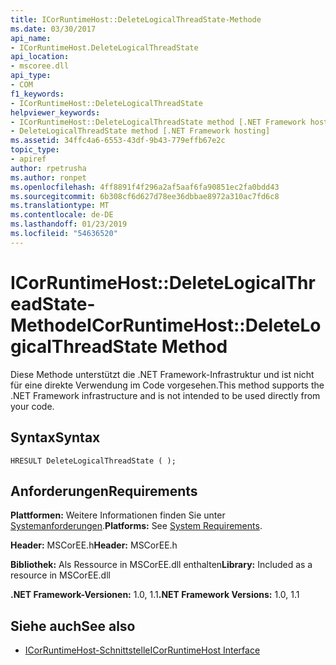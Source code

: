 ```yaml
---
title: ICorRuntimeHost::DeleteLogicalThreadState-Methode
ms.date: 03/30/2017
api_name:
- ICorRuntimeHost.DeleteLogicalThreadState
api_location:
- mscoree.dll
api_type:
- COM
f1_keywords:
- ICorRuntimeHost::DeleteLogicalThreadState
helpviewer_keywords:
- ICorRuntimeHost::DeleteLogicalThreadState method [.NET Framework hosting]
- DeleteLogicalThreadState method [.NET Framework hosting]
ms.assetid: 34ffc4a6-6553-43df-9b43-779effb67e2c
topic_type:
- apiref
author: rpetrusha
ms.author: ronpet
ms.openlocfilehash: 4ff8891f4f296a2af5aaf6fa90851ec2fa0bdd43
ms.sourcegitcommit: 6b308cf6d627d78ee36dbbae8972a310ac7fd6c8
ms.translationtype: MT
ms.contentlocale: de-DE
ms.lasthandoff: 01/23/2019
ms.locfileid: "54636520"
---
```

# <a name="icorruntimehostdeletelogicalthreadstate-method"></a><span data-ttu-id="71552-102">ICorRuntimeHost::DeleteLogicalThreadState-Methode</span><span class="sxs-lookup"><span data-stu-id="71552-102">ICorRuntimeHost::DeleteLogicalThreadState Method</span></span>
<span data-ttu-id="71552-103">Diese Methode unterstützt die .NET Framework-Infrastruktur und ist nicht für eine direkte Verwendung im Code vorgesehen.</span><span class="sxs-lookup"><span data-stu-id="71552-103">This method supports the .NET Framework infrastructure and is not intended to be used directly from your code.</span></span>  
  
## <a name="syntax"></a><span data-ttu-id="71552-104">Syntax</span><span class="sxs-lookup"><span data-stu-id="71552-104">Syntax</span></span>  
  
```  
HRESULT DeleteLogicalThreadState ( );  
```  
  
## <a name="requirements"></a><span data-ttu-id="71552-105">Anforderungen</span><span class="sxs-lookup"><span data-stu-id="71552-105">Requirements</span></span>  
 <span data-ttu-id="71552-106">**Plattformen:** Weitere Informationen finden Sie unter [Systemanforderungen](../../../../docs/framework/get-started/system-requirements.md).</span><span class="sxs-lookup"><span data-stu-id="71552-106">**Platforms:** See [System Requirements](../../../../docs/framework/get-started/system-requirements.md).</span></span>  
  
 <span data-ttu-id="71552-107">**Header:** MSCorEE.h</span><span class="sxs-lookup"><span data-stu-id="71552-107">**Header:** MSCorEE.h</span></span>  
  
 <span data-ttu-id="71552-108">**Bibliothek:** Als Ressource in MSCorEE.dll enthalten</span><span class="sxs-lookup"><span data-stu-id="71552-108">**Library:** Included as a resource in MSCorEE.dll</span></span>  
  
 <span data-ttu-id="71552-109">**.NET Framework-Versionen:** 1.0, 1.1</span><span class="sxs-lookup"><span data-stu-id="71552-109">**.NET Framework Versions:** 1.0, 1.1</span></span>  
  
## <a name="see-also"></a><span data-ttu-id="71552-110">Siehe auch</span><span class="sxs-lookup"><span data-stu-id="71552-110">See also</span></span>
- [<span data-ttu-id="71552-111">ICorRuntimeHost-Schnittstelle</span><span class="sxs-lookup"><span data-stu-id="71552-111">ICorRuntimeHost Interface</span></span>](../../../../docs/framework/unmanaged-api/hosting/icorruntimehost-interface.md)
